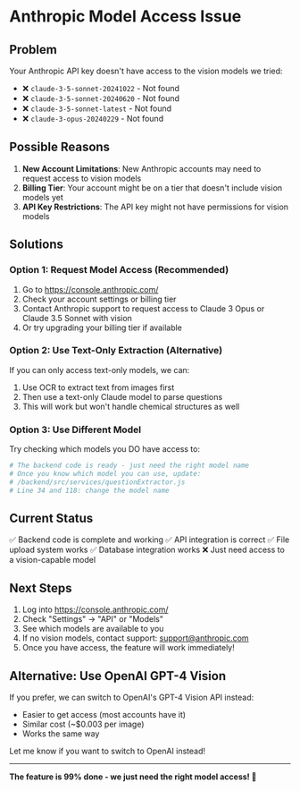 # Anthropic Model Access Issue

## Problem
Your Anthropic API key doesn't have access to the vision models we tried:
- ❌ `claude-3-5-sonnet-20241022` - Not found
- ❌ `claude-3-5-sonnet-20240620` - Not found
- ❌ `claude-3-5-sonnet-latest` - Not found
- ❌ `claude-3-opus-20240229` - Not found

## Possible Reasons
1. **New Account Limitations**: New Anthropic accounts may need to request access to vision models
2. **Billing Tier**: Your account might be on a tier that doesn't include vision models yet
3. **API Key Restrictions**: The API key might not have permissions for vision models

## Solutions

### Option 1: Request Model Access (Recommended)
1. Go to https://console.anthropic.com/
2. Check your account settings or billing tier
3. Contact Anthropic support to request access to Claude 3 Opus or Claude 3.5 Sonnet with vision
4. Or try upgrading your billing tier if available

### Option 2: Use Text-Only Extraction (Alternative)
If you can only access text-only models, we can:
1. Use OCR to extract text from images first
2. Then use a text-only Claude model to parse questions
3. This will work but won't handle chemical structures as well

### Option 3: Use Different Model
Try checking which models you DO have access to:
```bash
# The backend code is ready - just need the right model name
# Once you know which model you can use, update:
# /backend/src/services/questionExtractor.js
# Line 34 and 118: change the model name
```

## Current Status
✅ Backend code is complete and working
✅ API integration is correct
✅ File upload system works
✅ Database integration works
❌ Just need access to a vision-capable model

## Next Steps
1. Log into https://console.anthropic.com/
2. Check "Settings" → "API" or "Models"
3. See which models are available to you
4. If no vision models, contact support: support@anthropic.com
5. Once you have access, the feature will work immediately!

## Alternative: Use OpenAI GPT-4 Vision
If you prefer, we can switch to OpenAI's GPT-4 Vision API instead:
- Easier to get access (most accounts have it)
- Similar cost (~$0.003 per image)
- Works the same way

Let me know if you want to switch to OpenAI instead!

---

**The feature is 99% done - we just need the right model access! 🎯**
